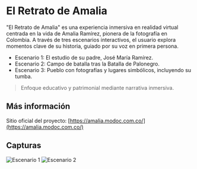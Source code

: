 # El Retrato de Amalia

"El Retrato de Amalia" es una experiencia inmersiva en realidad virtual centrada en la vida de Amalia Ramírez, pionera de la fotografía en Colombia. A través de tres escenarios interactivos, el usuario explora momentos clave de su historia, guiado por su voz en primera persona.

- Escenario 1: El estudio de su padre, José María Ramírez.  
- Escenario 2: Campo de batalla tras la Batalla de Palonegro.  
- Escenario 3: Pueblo con fotografías y lugares simbólicos, incluyendo su tumba.

>  Enfoque educativo y patrimonial mediante narrativa inmersiva.

## Más información

Sitio oficial del proyecto: [https://amalia.modoc.com.co/](https://amalia.modoc.com.co/)

## Capturas

![Escenario 1](./imagenes/snapAmalia1.png)
![Escenario 2](./imagenes/snapAmalia2.png)
